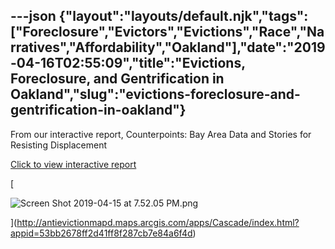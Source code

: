 ---json
{"layout":"layouts/default.njk","tags":["Foreclosure","Evictors","Evictions","Race","Narratives","Affordability","Oakland"],"date":"2019-04-16T02:55:09","title":"Evictions, Foreclosure, and Gentrification in Oakland","slug":"evictions-foreclosure-and-gentrification-in-oakland"}
---

From our interactive report, Counterpoints: Bay Area Data and Stories for Resisting Displacement

[Click to view interactive report](http://antievictionmapd.maps.arcgis.com/apps/Cascade/index.html?appid=53bb2678ff2d41ff8f287cb7e84a6f4d)

[

![Screen Shot 2019-04-15 at 7.52.05 PM.png](https://images.squarespace-cdn.com/content/v1/52b7d7a6e4b0b3e376ac8ea2/1555383268275-HZKGL8OPQS2KM006K6YL/ke17ZwdGBToddI8pDm48kO1XtLuMgjePY9U_FSbBF4AUqsxRUqqbr1mOJYKfIPR7LoDQ9mXPOjoJoqy81S2I8N_N4V1vUb5AoIIIbLZhVYxCRW4BPu10St3TBAUQYVKc9UAZy3OFzqXACMizwGTHpuXYKO0wHJ1XQDC1It7-QbRxFVl6f9bU50ieyHSm_6gf/Screen+Shot+2019-04-15+at+7.52.05+PM.png)

](http://antievictionmapd.maps.arcgis.com/apps/Cascade/index.html?appid=53bb2678ff2d41ff8f287cb7e84a6f4d)